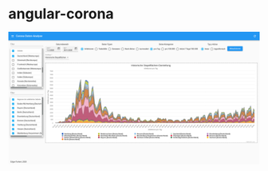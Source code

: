 # angular-corona
![corona1](https://github.com/edgarfurkert/corona/blob/master/examples/corona1%20-%2020201001.png)
